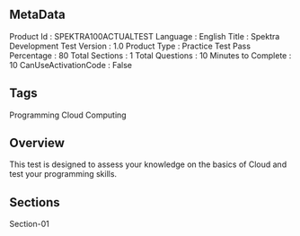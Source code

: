 ## MetaData
Product Id : SPEKTRA100ACTUALTEST
Language : English
Title : Spektra Development Test
Version : 1.0
Product Type : Practice Test
Pass Percentage : 80
Total Sections : 1
Total Questions : 10
Minutes to Complete : 10
CanUseActivationCode : False

## Tags
Programming
Cloud Computing

## Overview
This test is designed to assess your knowledge on the basics of Cloud and test your programming skills.

## Sections
Section-01
